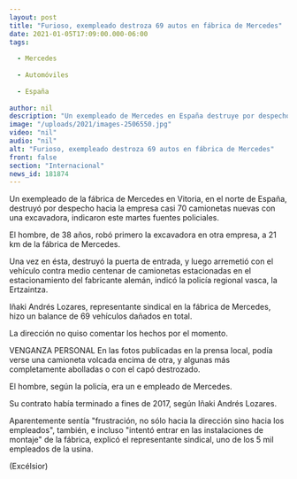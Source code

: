 ```yaml
---
layout: post
title: "Furioso, exempleado destroza 69 autos en fábrica de Mercedes"
date: 2021-01-05T17:09:00.000-06:00
tags:
  
  - Mercedes
  
  - Automóviles
  
  - España
  
author: nil
description: "Un exempleado de Mercedes en España destruye por despecho hacia la empresa casi 70 camionetas nuevas con una excavadora"
image: "/uploads/2021/images-2506550.jpg"
video: "nil"
audio: "nil"
alt: "Furioso, exempleado destroza 69 autos en fábrica de Mercedes"
front: false
section: "Internacional"
news_id: 181874
---
```


Un exempleado de la fábrica de Mercedes en Vitoria, en el norte de España, destruyó por despecho hacia la empresa casi 70 camionetas nuevas con una excavadora, indicaron este martes fuentes policiales.

El hombre, de 38 años, robó primero la excavadora en otra empresa, a 21 km de la fábrica de Mercedes.

Una vez en ésta, destruyó la puerta de entrada, y luego arremetió con el vehículo contra medio centenar de camionetas estacionadas en el estacionamiento del fabricante alemán, indicó la policía regional vasca, la Ertzaintza.

Iñaki Andrés Lozares, representante sindical en la fábrica de Mercedes, hizo un balance de 69 vehículos dañados en total.

La dirección no quiso comentar los hechos por el momento.

VENGANZA PERSONAL
En las fotos publicadas en la prensa local, podía verse una camioneta volcada encima de otra, y algunas más completamente abolladas o con el capó destrozado.

El hombre, según la policía, era un e empleado de Mercedes.

Su contrato había terminado a fines de 2017, según Iñaki Andrés Lozares.

Aparentemente sentía "frustración, no sólo hacia la dirección sino hacia los empleados", también, e incluso "intentó entrar en las instalaciones de montaje" de la fábrica, explicó el representante sindical, uno de los 5 mil empleados de la usina.

(Excélsior)